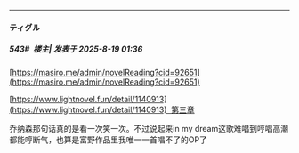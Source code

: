 ﻿
*****

####  ティグル  
##### 543#         楼主| 发表于 2025-8-19 01:36

[https://masiro.me/admin/novelReading?cid=92651](https://masiro.me/admin/novelReading?cid=92651)

[https://www.lightnovel.fun/detail/1140913](https://www.lightnovel.fun/detail/1140913)  第三章

乔纳森那句话真的是看一次笑一次。不过说起来in my dream这歌难唱到哼唱高潮都能哼断气，也算是富野作品里我唯一一首唱不了的OP了

